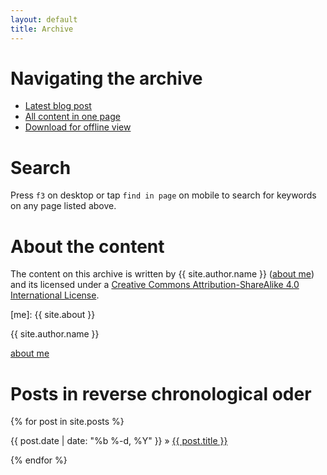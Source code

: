 ```yaml
---
layout: default
title: Archive
---
```


# Navigating the archive

* [Latest blog post](index.md)
* [All content in one page](all.md)
* [Download for offline view][dl]

# Search

Press `f3` on desktop or tap `find in page` on mobile to search for keywords on any page listed above.

# About the content

The content on this archive is written by {{ site.author.name }} (<a href="{{ site.other.about }}">about me</a>) and its licensed under a [Creative Commons Attribution-ShareAlike 4.0 International License][l].


[l]: https://creativecommons.org/licenses/by-sa/4.0/
[me]: {{ site.about }}

{{ site.author.name }}

<a href="{{ site.other.about }}">about me</a>

# Posts in reverse chronological oder

{% for post in site.posts %}

<div>
  {{ post.date | date: "%b %-d, %Y" }}
    »
  <span class='post-title'>
    <a href="{{ site.path }}{{ post.url }}">{{ post.title }}</a>
  </span>
</div>

{% endfor %}

[dl]: https://github.com/alex-esc/posts/archive/master.zip
